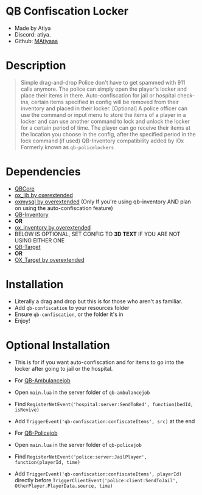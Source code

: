 # QB Confiscation Locker
* Made by Atiya
* Discord: atiya.
* Github: [MAtiyaaa](https://github.com/MAtiyaaa)

# Description
> Simple drag-and-drop
> Police don't have to get spammed with 911 calls anymore. The police can simply open the player's locker and place their items in there.
> Auto-confiscation for jail or hospital check-ins, certain items specified in config will be removed from their inventory and placed in their locker. [Optional]
> A police officer can use the command or input menu to store the items of a player in a locker and can use another command to lock and unlock the locker for a certain period of time.
> The player can go receive their items at the location you choose in the config, after the specified period in the lock command (if used)
> QB-Inventory compatibility added by iOx
> Formerly known as `qb-policelockers`

# Dependencies
* [QBCore](https://github.com/qbcore-framework)
* [ox_lib by oxerextended](https://github.com/overextended/ox_lib)
* [oxmysql by overextended](https://github.com/overextended/oxmysql) (Only If you're using qb-inventory AND plan on using the auto-confiscation feature)
* [QB-Inventory](https://github.com/qbcore-framework/qb-inventory)
* **OR**
* [ox_inventory by overextended](https://github.com/overextended/ox_inventory)
* BELOW IS OPTIONAL, SET CONFIG TO **3D TEXT** IF YOU ARE NOT USING EITHER ONE
* [QB-Target](https://github.com/qbcore-framework/qb-target)
* **OR**
* [OX_Target by overextended](https://github.com/overextended/ox_target)

# Installation
* Literally a drag and drop but this is for those who aren't as familiar.
* Add `qb-confiscation` to your resources folder
* Ensure `qb-confiscation`, or the folder it's in
* Enjoy!

# Optional Installation
* This is for if you want auto-confiscation and for items to go into the locker after going to jail or the hospital.

* For [QB-Ambulancejob](https://github.com/qbcore-framework/qb-ambulancejob)
* Open `main.lua` in the server folder of `qb-ambulancejob`
* Find `RegisterNetEvent('hospital:server:SendToBed', function(bedId, isRevive)`
* Add `TriggerEvent('qb-confiscation:confiscateItems', src)` at the end

* For [QB-Policejob](https://github.com/qbcore-framework/qb-policejob)
* Open `main.lua` in the server folder of `qb-policejob`
* Find `RegisterNetEvent('police:server:JailPlayer', function(playerId, time)`
* Add `TriggerEvent('qb-confiscation:confiscateItems', playerId)` directly before `TriggerClientEvent('police:client:SendToJail', OtherPlayer.PlayerData.source, time)`

